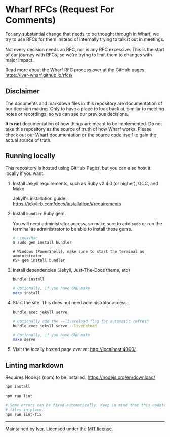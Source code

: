 # Wharf RFCs (Request For Comments)

For any substantial change that needs to be thought through in Wharf, we try to
use RFCs for them instead of internally trying to talk it out in meetings.

Not every decision needs an RFC, nor is any RFC excessive. This is the
start of our journey with RFCs, so we're trying to limit them to changes with
major impact.

Read more about the Wharf RFC process over at the GitHub pages:
<https://iver-wharf.github.io/rfcs/>

## Disclaimer

The documents and markdown files in this repository are documentation of our
decision making. Only to have a place to look back at, similar to meeting
notes or recordings, so we can see our previous decisions.

**It is not** documentation of how things are meant to be implemented. Do not
take this repository as the source of truth of how Wharf works. Please check
out our [Wharf documentation](https://iver-wharf.github.io/) or the
[source code](https://github.com/iver-wharf/) itself to gain the actual source
of truth.

## Running locally

This repository is hosted using GitHub Pages, but you can also host it locally
if you want.

1. Install Jekyll requirements, such as Ruby v2.4.0 (or higher), GCC, and Make

   Jekyll's installation guide: <https://jekyllrb.com/docs/installation/#requirements>

2. Install `bundler` Ruby gem.

   You will need administrator access, so make sure to add `sudo` or run the
   terminal as administrator to be able to install these gems.

   ```sh
   # Linux/Mac
   $ sudo gem install bundler
   ```

   ```pwsh
   # Windows (PowerShell), make sure to start the terminal as administrator
   PS> gem install bundler
   ```

3. Install dependencies (Jekyll, Just-The-Docs theme, etc)

   ```sh
   bundle install

   # Optionally, if you have GNU make
   make install
   ```

4. Start the site. This does not need administrator access.

   ```sh
   bundle exec jekyll serve

   # Optionally add the --livereload flag for automatic refresh
   bundle exec jekyll serve --livereload

   # Optionally, if you have GNU make
   make serve
   ```

5. Visit the locally hosted page over at: <http://localhost:4000/>

## Linting markdown

Requires Node.js (npm) to be installed: <https://nodejs.org/en/download/>

```sh
npm install

npm run lint

# Some errors can be fixed automatically. Keep in mind that this updates the
# files in place.
npm run lint-fix
```

---

Maintained by [Iver](https://www.iver.com/en).
Licensed under the [MIT license](./LICENSE).
